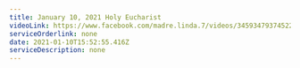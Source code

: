 ```yaml
---
title: January 10, 2021 Holy Eucharist
videoLink: https://www.facebook.com/madre.linda.7/videos/3459347937452269
serviceOrderlink: none
date: 2021-01-10T15:52:55.416Z
serviceDescription: none
---
```

